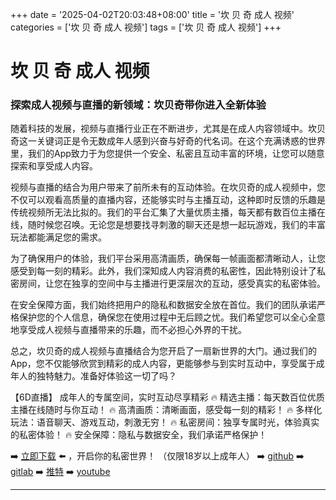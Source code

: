+++
date = '2025-04-02T20:03:48+08:00'
title = '坎 贝 奇 成人 视频'
categories = ['坎 贝 奇 成人 视频']
tags = ['坎 贝 奇 成人 视频']
+++

# 坎 贝 奇 成人 视频

### 探索成人视频与直播的新领域：坎贝奇带你进入全新体验

随着科技的发展，视频与直播行业正在不断进步，尤其是在成人内容领域中。坎贝奇这一关键词正是令无数成年人感到兴奋与好奇的代名词。在这个充满诱惑的世界里，我们的App致力于为您提供一个安全、私密且互动丰富的环境，让您可以随意探索和享受成人内容。

视频与直播的结合为用户带来了前所未有的互动体验。在坎贝奇的成人视频中，您不仅可以观看高质量的直播内容，还能够实时与主播互动，这种即时反馈的乐趣是传统视频所无法比拟的。我们的平台汇集了大量优质主播，每天都有数百位主播在线，随时候您召唤。无论您是想要找寻刺激的聊天还是想一起玩游戏，我们的丰富玩法都能满足您的需求。

为了确保用户的体验，我们平台采用高清画质，确保每一帧画面都清晰动人，让您感受到每一刻的精彩。此外，我们深知成人内容消费的私密性，因此特别设计了私密房间，让您在独享的空间中与主播进行更深层次的互动，感受真实的私密体验。

在安全保障方面，我们始终把用户的隐私和数据安全放在首位。我们的团队承诺严格保护您的个人信息，确保您在使用过程中无后顾之忧。我们希望您可以全心全意地享受成人视频与直播带来的乐趣，而不必担心外界的干扰。

总之，坎贝奇的成人视频与直播结合为您开启了一扇新世界的大门。通过我们的App，您不仅能够欣赏到精彩的成人内容，更能够参与到实时互动中，享受属于成年人的独特魅力。准备好体验这一切了吗？

【6D直播】
成年人的专属空间，实时互动尽享精彩
🔥 精选主播：每天数百位优质主播在线随时与你互动！
🔥 高清画质：清晰画面，感受每一刻的精彩！
🔥 多样化玩法：语音聊天、游戏互动，刺激无穷！
🔥 私密房间：独享专属时光，体验真实的私密体验！
🔥 安全保障：隐私与数据安全，我们承诺严格保护！

➡️ [立即下载](https://down123.s3.ap-east-1.amazonaws.com/down/down.html?channelCode=blog) ⬅️ ，开启你的私密世界！ （仅限18岁以上成年人）
➡️ [github](https://aldult-live.github.io/)
➡️ [gitlab](https://seo-09598d.gitlab.io/)
➡️ [推特](https://x.com/wegame33)
➡️ [youtube](https://www.youtube.com/@6Dlive)

---
